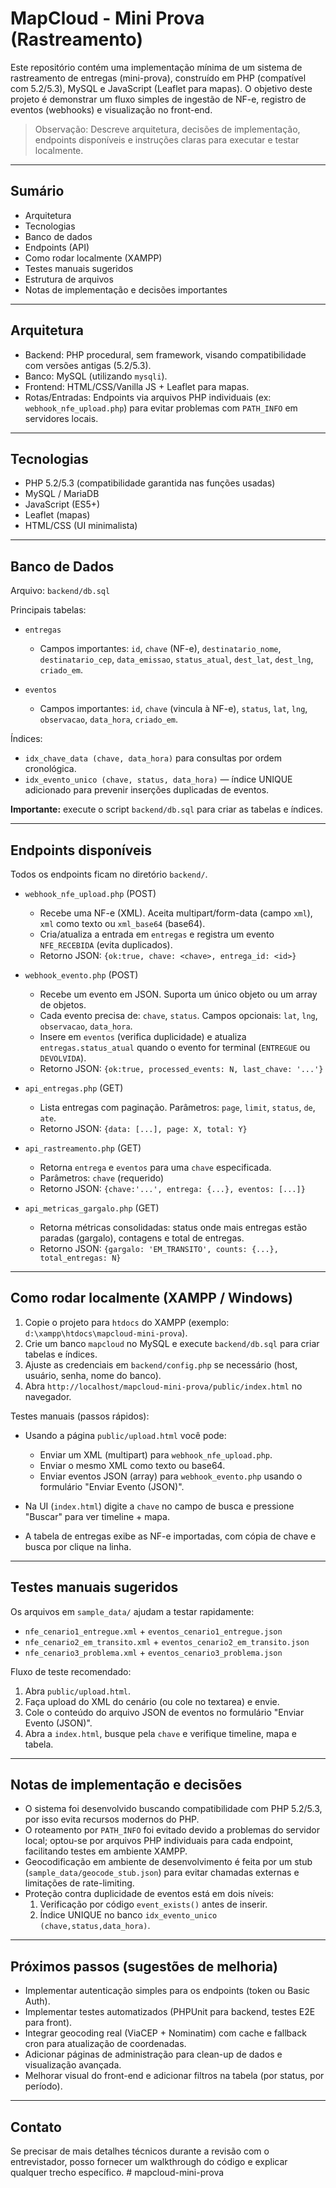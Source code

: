 # MapCloud - Mini Prova (Rastreamento)

Este repositório contém uma implementação mínima de um sistema de rastreamento de entregas (mini-prova), construído em PHP (compatível com 5.2/5.3), MySQL e JavaScript (Leaflet para mapas). O objetivo deste projeto é demonstrar um fluxo simples de ingestão de NF-e, registro de eventos (webhooks) e visualização no front-end.

> Observação: Descreve arquitetura, decisões de implementação, endpoints disponíveis e instruções claras para executar e testar localmente.

---

## Sumário

- Arquitetura
- Tecnologias
- Banco de dados
- Endpoints (API)
- Como rodar localmente (XAMPP)
- Testes manuais sugeridos
- Estrutura de arquivos
- Notas de implementação e decisões importantes


---

## Arquitetura

- Backend: PHP procedural, sem framework, visando compatibilidade com versões antigas (5.2/5.3).
- Banco: MySQL (utilizando `mysqli`).
- Frontend: HTML/CSS/Vanilla JS + Leaflet para mapas.
- Rotas/Entradas: Endpoints via arquivos PHP individuais (ex: `webhook_nfe_upload.php`) para evitar problemas com `PATH_INFO` em servidores locais.

---

## Tecnologias

- PHP 5.2/5.3 (compatibilidade garantida nas funções usadas)
- MySQL / MariaDB
- JavaScript (ES5+)
- Leaflet (mapas)
- HTML/CSS (UI minimalista)

---

## Banco de Dados

Arquivo: `backend/db.sql`

Principais tabelas:

- `entregas`
  - Campos importantes: `id`, `chave` (NF-e), `destinatario_nome`, `destinatario_cep`, `data_emissao`, `status_atual`, `dest_lat`, `dest_lng`, `criado_em`.

- `eventos`
  - Campos importantes: `id`, `chave` (vincula à NF-e), `status`, `lat`, `lng`, `observacao`, `data_hora`, `criado_em`.

Índices:
- `idx_chave_data (chave, data_hora)` para consultas por ordem cronológica.
- `idx_evento_unico (chave, status, data_hora)` — índice UNIQUE adicionado para prevenir inserções duplicadas de eventos.

**Importante:** execute o script `backend/db.sql` para criar as tabelas e índices.

---

## Endpoints disponíveis

Todos os endpoints ficam no diretório `backend/`.

- `webhook_nfe_upload.php` (POST)
  - Recebe uma NF-e (XML). Aceita multipart/form-data (campo `xml`), `xml` como texto ou `xml_base64` (base64).
  - Cria/atualiza a entrada em `entregas` e registra um evento `NFE_RECEBIDA` (evita duplicados).
  - Retorno JSON: `{ok:true, chave: <chave>, entrega_id: <id>}`

- `webhook_evento.php` (POST)
  - Recebe um evento em JSON. Suporta um único objeto ou um array de objetos.
  - Cada evento precisa de: `chave`, `status`. Campos opcionais: `lat`, `lng`, `observacao`, `data_hora`.
  - Insere em `eventos` (verifica duplicidade) e atualiza `entregas.status_atual` quando o evento for terminal (`ENTREGUE` ou `DEVOLVIDA`).
  - Retorno JSON: `{ok:true, processed_events: N, last_chave: '...'}`

- `api_entregas.php` (GET)
  - Lista entregas com paginação. Parâmetros: `page`, `limit`, `status`, `de`, `ate`.
  - Retorno JSON: `{data: [...], page: X, total: Y}`

- `api_rastreamento.php` (GET)
  - Retorna `entrega` e `eventos` para uma `chave` especificada.
  - Parâmetros: `chave` (requerido)
  - Retorno JSON: `{chave:'...', entrega: {...}, eventos: [...]}`

- `api_metricas_gargalo.php` (GET)
  - Retorna métricas consolidadas: status onde mais entregas estão paradas (gargalo), contagens e total de entregas.
  - Retorno JSON: `{gargalo: 'EM_TRANSITO', counts: {...}, total_entregas: N}`

---

## Como rodar localmente (XAMPP / Windows)

1.  Copie o projeto para `htdocs` do XAMPP (exemplo: `d:\xampp\htdocs\mapcloud-mini-prova`).
2.  Crie um banco `mapcloud` no MySQL e execute `backend/db.sql` para criar tabelas e índices.
3.  Ajuste as credenciais em `backend/config.php` se necessário (host, usuário, senha, nome do banco).
4.  Abra `http://localhost/mapcloud-mini-prova/public/index.html` no navegador.

Testes manuais (passos rápidos):

- Usando a página `public/upload.html` você pode:
  - Enviar um XML (multipart) para `webhook_nfe_upload.php`.
  - Enviar o mesmo XML como texto ou base64.
  - Enviar eventos JSON (array) para `webhook_evento.php` usando o formulário "Enviar Evento (JSON)".

- Na UI (`index.html`) digite a `chave` no campo de busca e pressione "Buscar" para ver timeline + mapa.
- A tabela de entregas exibe as NF-e importadas, com cópia de chave e busca por clique na linha.

---

## Testes manuais sugeridos

Os arquivos em `sample_data/` ajudam a testar rapidamente:

- `nfe_cenario1_entregue.xml` + `eventos_cenario1_entregue.json`
- `nfe_cenario2_em_transito.xml` + `eventos_cenario2_em_transito.json`
- `nfe_cenario3_problema.xml` + `eventos_cenario3_problema.json`

Fluxo de teste recomendado:

1.  Abra `public/upload.html`.
2.  Faça upload do XML do cenário (ou cole no textarea) e envie.
3.  Cole o conteúdo do arquivo JSON de eventos no formulário "Enviar Evento (JSON)".
4.  Abra a `index.html`, busque pela `chave` e verifique timeline, mapa e tabela.

---

## Notas de implementação e decisões

- O sistema foi desenvolvido buscando compatibilidade com PHP 5.2/5.3, por isso evita recursos modernos do PHP.
- O roteamento por `PATH_INFO` foi evitado devido a problemas do servidor local; optou-se por arquivos PHP individuais para cada endpoint, facilitando testes em ambiente XAMPP.
- Geocodificação em ambiente de desenvolvimento é feita por um stub (`sample_data/geocode_stub.json`) para evitar chamadas externas e limitações de rate-limiting.
- Proteção contra duplicidade de eventos está em dois níveis:
  1.  Verificação por código `event_exists()` antes de inserir.
  2.  Índice UNIQUE no banco `idx_evento_unico (chave,status,data_hora)`.

---

## Próximos passos (sugestões de melhoria)

- Implementar autenticação simples para os endpoints (token ou Basic Auth).
- Implementar testes automatizados (PHPUnit para backend, testes E2E para front).
- Integrar geocoding real (ViaCEP + Nominatim) com cache e fallback cron para atualização de coordenadas.
- Adicionar páginas de administração para clean-up de dados e visualização avançada.
- Melhorar visual do front-end e adicionar filtros na tabela (por status, por período).

---

## Contato

Se precisar de mais detalhes técnicos durante a revisão com o entrevistador, posso fornecer um walkthrough do código e explicar qualquer trecho específico.
#   m a p c l o u d - m i n i - p r o v a  
 